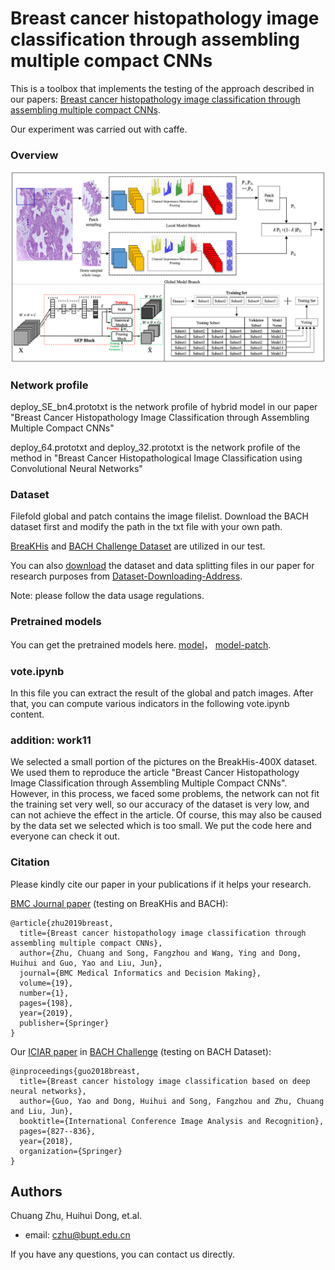 # Breast cancer histopathology image classification through assembling multiple compact CNNs
This is a toolbox that implements the testing of the approach described in our papers: [Breast cancer histopathology image classification through assembling multiple compact CNNs](https://bmcmedinformdecismak.biomedcentral.com/articles/10.1186/s12911-019-0913-x).

Our experiment was carried out with caffe.

### Overview
<img src="/figures/figurre-github.png" width="800px"/>

###  Network profile

 deploy_SE_bn4.prototxt is the network profile of hybrid model in our paper "Breast Cancer Histopathology Image Classification through Assembling Multiple Compact CNNs"

 deploy_64.prototxt and deploy_32.prototxt is the network profile of the method in "Breast Cancer Histopathological Image Classification using Convolutional Neural Networks"

###  Dataset

 Filefold global and patch contains the image filelist. Download the BACH dataset first and modify the path in the txt file with your own path.
 
 [BreaKHis](https://ieeexplore.ieee.org/abstract/document/7312934) and [BACH Challenge Dataset](https://iciar2018-challenge.grand-challenge.org/) are utilized in our test. 

 You can also [download](https://drive.google.com/drive/folders/1fjOYHnX7n-gmBXCChq9pZM8ByskOVe3_?usp=sharing) the dataset and data splitting files in our paper for research purposes from [Dataset-Downloading-Address](https://drive.google.com/drive/folders/1fjOYHnX7n-gmBXCChq9pZM8ByskOVe3_?usp=sharing).

 Note: please follow the data usage regulations. 

###  Pretrained models

 You can get the pretrained models here. [model](https://drive.google.com/file/d/14fjGKqL8CfJlrVdTdsal5fy3v5aV4CvI/view?usp=sharing)， [model-patch](https://drive.google.com/file/d/1zPzQTLSIGvBNwzUK0lO4xAIagnNxV-mM/view?usp=sharing).

###  vote.ipynb

 In this file you can extract the result of the global and patch images. After that, you can compute various indicators in the following vote.ipynb content.


### addition: work11
 We selected a small portion of the pictures on the BreakHis-400X dataset. We used them to reproduce the article "Breast Cancer Histopathology Image Classification through Assembling Multiple Compact CNNs". However, in this process, we faced some problems, the network can not fit the training set very well, so our accuracy of the dataset is very low, and can not achieve the effect in the article. Of course, this may also be caused by the data set we selected which is too small. We put the code here and everyone can check it out.

### Citation
Please kindly cite our paper in your publications if it helps your research.

[BMC Journal paper](https://bmcmedinformdecismak.biomedcentral.com/articles/10.1186/s12911-019-0913-x) (testing on BreaKHis and BACH):
```
@article{zhu2019breast,
  title={Breast cancer histopathology image classification through assembling multiple compact CNNs},
  author={Zhu, Chuang and Song, Fangzhou and Wang, Ying and Dong, Huihui and Guo, Yao and Liu, Jun},
  journal={BMC Medical Informatics and Decision Making},
  volume={19},
  number={1},
  pages={198},
  year={2019},
  publisher={Springer}
}
```
Our [ICIAR paper](https://drive.google.com/file/d/13k28tXx_qR8K6sQyMAmZnmGyvSipL8YJ/view) in [BACH Challenge](https://iciar2018-challenge.grand-challenge.org/) (testing on BACH Dataset):
```
@inproceedings{guo2018breast,
  title={Breast cancer histology image classification based on deep neural networks},
  author={Guo, Yao and Dong, Huihui and Song, Fangzhou and Zhu, Chuang and Liu, Jun},
  booktitle={International Conference Image Analysis and Recognition},
  pages={827--836},
  year={2018},
  organization={Springer}
}
```

## Authors
Chuang Zhu, Huihui Dong, et.al.
- email: czhu@bupt.edu.cn

If you have any questions, you can contact us directly.

